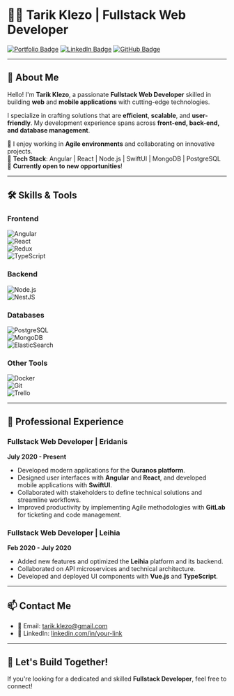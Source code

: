 # 👨‍💻 Tarik Klezo | Fullstack Web Developer  

[![Portfolio Badge](https://img.shields.io/badge/Portfolio-Visit-blue)](https://your-portfolio-link.com)
[![LinkedIn Badge](https://img.shields.io/badge/LinkedIn-Connect-blue)](https://linkedin.com/in/your-link)
[![GitHub Badge](https://img.shields.io/badge/GitHub-Follow-black)](https://github.com/Riikta3)

---

## 🚀 **About Me**  
Hello! I'm **Tarik Klezo**, a passionate **Fullstack Web Developer** skilled in building **web** and **mobile applications** with cutting-edge technologies.  

I specialize in crafting solutions that are **efficient**, **scalable**, and **user-friendly**. My development experience spans across **front-end, back-end, and database management**.

🔹 I enjoy working in **Agile environments** and collaborating on innovative projects.  
🔹 **Tech Stack**: Angular | React | Node.js | SwiftUI | MongoDB | PostgreSQL  
🔹 **Currently open to new opportunities**!  

---

## 🛠️ **Skills & Tools**  

### **Frontend**  
![Angular](https://img.shields.io/badge/-Angular-DD0031?style=flat&logo=angular&logoColor=white)  
![React](https://img.shields.io/badge/-React-61DAFB?style=flat&logo=react&logoColor=white)  
![Redux](https://img.shields.io/badge/-Redux-764ABC?style=flat&logo=redux&logoColor=white)  
![TypeScript](https://img.shields.io/badge/-TypeScript-007ACC?style=flat&logo=typescript&logoColor=white)

### **Backend**  
![Node.js](https://img.shields.io/badge/-Node.js-339933?style=flat&logo=node.js&logoColor=white)  
![NestJS](https://img.shields.io/badge/-NestJS-E0234E?style=flat&logo=nestjs&logoColor=white)

### **Databases**  
![PostgreSQL](https://img.shields.io/badge/-PostgreSQL-316192?style=flat&logo=postgresql&logoColor=white)  
![MongoDB](https://img.shields.io/badge/-MongoDB-47A248?style=flat&logo=mongodb&logoColor=white)  
![ElasticSearch](https://img.shields.io/badge/-ElasticSearch-005571?style=flat&logo=elasticsearch&logoColor=white)

### **Other Tools**  
![Docker](https://img.shields.io/badge/-Docker-2496ED?style=flat&logo=docker&logoColor=white)  
![Git](https://img.shields.io/badge/-Git-F05032?style=flat&logo=git&logoColor=white)  
![Trello](https://img.shields.io/badge/-Trello-0079BF?style=flat&logo=trello&logoColor=white)

---

## 💼 **Professional Experience**

### **Fullstack Web Developer | Eridanis**  
**July 2020 - Present**  
- Developed modern applications for the **Ouranos platform**.  
- Designed user interfaces with **Angular** and **React**, and developed mobile applications with **SwiftUI**.  
- Collaborated with stakeholders to define technical solutions and streamline workflows.  
- Improved productivity by implementing Agile methodologies with **GitLab** for ticketing and code management.

### **Fullstack Web Developer | Leihia**  
**Feb 2020 - July 2020**  
- Added new features and optimized the **Leihia** platform and its backend.  
- Collaborated on API microservices and technical architecture.  
- Developed and deployed UI components with **Vue.js** and **TypeScript**.  

---

## 📫 **Contact Me**  
- 📧 Email: tarik.klezo@gmail.com  
- 🔗 LinkedIn: [linkedin.com/in/your-link](https://www.linkedin.com/in/tklezo/)  

---

## 🎯 **Let's Build Together!**  
If you're looking for a dedicated and skilled **Fullstack Developer**, feel free to connect!  
